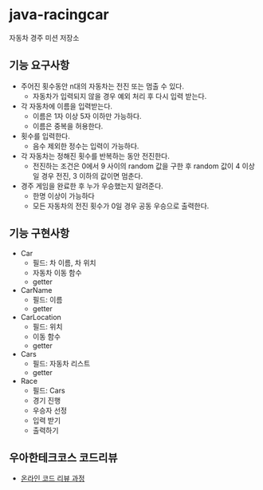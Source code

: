 
# java-racingcar

자동차 경주 미션 저장소

## 기능 요구사항 
- 주어진 횟수동안 n대의 자동차는 전진 또는 멈출 수 있다.
    - 자동차가 입력되지 않을 경우 예외 처리 후 다시 입력 받는다.
- 각 자동차에 이름을 입력받는다.
    - 이름은 1자 이상 5자 이하만 가능하다.
    - 이름은 중복을 허용한다.
- 횟수를 입력한다.
  - 음수 제외한 정수는 입력이 가능하다.
- 각 자동차는 정해진 횟수를 반복하는 동안 전진한다.
  - 전진하는 조건은 0에서 9 사이의 random 값을 구한 후 random 값이 4 이상일 경우 전진, 3 이하의 값이면 멈춘다.
- 경주 게임을 완료한 후 누가 우승했는지 알려준다.
  - 한명 이상이 가능하다
  - 모든 자동차의 전진 횟수가 0일 경우 공동 우승으로 출력한다.

## 기능 구현사항
- Car
  - 필드: 차 이름, 차 위치
  - 자동차 이동 함수
  - getter
- CarName
  - 필드: 이름
  - getter
- CarLocation
  - 필드: 위치
  - 이동 함수
  - getter
- Cars
  - 필드: 자동차 리스트
  - getter
- Race
  - 필드: Cars
  - 경기 진행
  - 우승자 선정
  - 입력 받기
  - 출력하기

## 우아한테크코스 코드리뷰

- [온라인 코드 리뷰 과정](https://github.com/woowacourse/woowacourse-docs/blob/master/maincourse/README.md)
